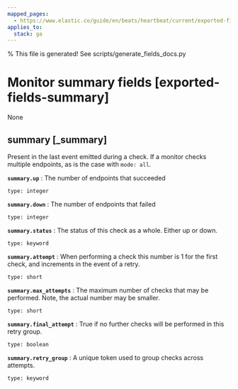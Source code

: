 ```yaml
---
mapped_pages:
  - https://www.elastic.co/guide/en/beats/heartbeat/current/exported-fields-summary.html
applies_to:
  stack: ga
---
```


% This file is generated! See scripts/generate_fields_docs.py

# Monitor summary fields [exported-fields-summary]

None

## summary [_summary]

Present in the last event emitted during a check. If a monitor checks multiple endpoints, as is the case with `mode: all`.

**`summary.up`**
:   The number of endpoints that succeeded

    type: integer


**`summary.down`**
:   The number of endpoints that failed

    type: integer


**`summary.status`**
:   The status of this check as a whole. Either up or down.

    type: keyword


**`summary.attempt`**
:   When performing a check this number is 1 for the first check, and increments in the event of a retry.

    type: short


**`summary.max_attempts`**
:   The maximum number of checks that may be performed. Note, the actual number may be smaller.

    type: short


**`summary.final_attempt`**
:   True if no further checks will be performed in this retry group.

    type: boolean


**`summary.retry_group`**
:   A unique token used to group checks across attempts.

    type: keyword


